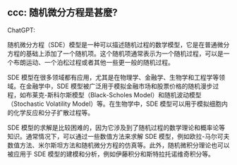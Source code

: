 ## ccc: 随机微分方程是甚麼?

ChatGPT:

随机微分方程（SDE）模型是一种可以描述随机过程的数学模型，它是在普通微分方程的基础上添加了一个随机项。这个随机项通常表示为一个随机过程，可以是一个布朗运动、一个泊松过程或者其他一些更一般的随机过程。

SDE 模型在很多领域都有应用，尤其是在物理学、金融学、生物学和工程学等领域。在金融学中，SDE 模型被广泛用于模拟金融市场和股票价格的随机漫步过程，如布莱克-斯科尔斯模型（Black-Scholes Model）和随机波动模型（Stochastic Volatility Model）等。在生物学中，SDE 模型可以用于模拟细胞内的化学反应和分子扩散过程等。

SDE 模型的求解是比较困难的，因为它涉及到了随机过程的数学理论和概率论等知识。通常情况下，可以通过一些数值方法来求解 SDE 模型，例如欧拉-马尔可夫数值方法、米尔斯坦方法和随机微分方程的仿真等。此外，随机微积分理论也可以被应用于 SDE 模型的建模和分析，例如伊藤积分和斯特拉托诺维奇积分等。
